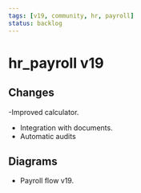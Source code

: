 ```yaml
---
tags: [v19, community, hr, payroll]
status: backlog
---
```

# hr_payroll v19

## Changes
-Improved calculator.
- Integration with documents.
- Automatic audits

## Diagrams
- Payroll flow v19.




